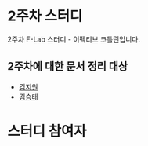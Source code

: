 # 2주차 스터디

2주차 F-Lab 스터디 - 이펙티브 코틀린입니다.

## 2주차에 대한 문서 정리 대상
- [김지원](https://github.com/jiwondev)
- [김승태](https://github.com/soongjamm)

# 스터디 참여자

